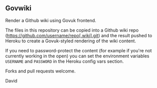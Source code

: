 ## Govwiki

Render a Github wiki using Govuk frontend.

The files in this repository can be copied into a Github wiki repo (https://github.com/username/repo[.wiki].git) and the result pushed to Heroku to create a Govuk-styled rendering of the wiki content.

If you need to password-protect the content (for example if you're not currently working in the open) you can set the environment variables `USERNAME` and `PASSWORD` in the Heroku config vars section.

Forks and pull requests welcome.

David
